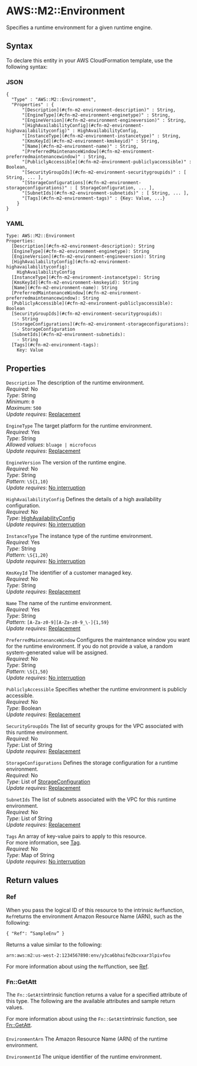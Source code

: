 # AWS::M2::Environment<a name="aws-resource-m2-environment"></a>

Specifies a runtime environment for a given runtime engine\.

## Syntax<a name="aws-resource-m2-environment-syntax"></a>

To declare this entity in your AWS CloudFormation template, use the following syntax:

### JSON<a name="aws-resource-m2-environment-syntax.json"></a>

```
{
  "Type" : "AWS::M2::Environment",
  "Properties" : {
      "[Description](#cfn-m2-environment-description)" : String,
      "[EngineType](#cfn-m2-environment-enginetype)" : String,
      "[EngineVersion](#cfn-m2-environment-engineversion)" : String,
      "[HighAvailabilityConfig](#cfn-m2-environment-highavailabilityconfig)" : HighAvailabilityConfig,
      "[InstanceType](#cfn-m2-environment-instancetype)" : String,
      "[KmsKeyId](#cfn-m2-environment-kmskeyid)" : String,
      "[Name](#cfn-m2-environment-name)" : String,
      "[PreferredMaintenanceWindow](#cfn-m2-environment-preferredmaintenancewindow)" : String,
      "[PubliclyAccessible](#cfn-m2-environment-publiclyaccessible)" : Boolean,
      "[SecurityGroupIds](#cfn-m2-environment-securitygroupids)" : [ String, ... ],
      "[StorageConfigurations](#cfn-m2-environment-storageconfigurations)" : [ StorageConfiguration, ... ],
      "[SubnetIds](#cfn-m2-environment-subnetids)" : [ String, ... ],
      "[Tags](#cfn-m2-environment-tags)" : {Key: Value, ...}
    }
}
```

### YAML<a name="aws-resource-m2-environment-syntax.yaml"></a>

```
Type: AWS::M2::Environment
Properties: 
  [Description](#cfn-m2-environment-description): String
  [EngineType](#cfn-m2-environment-enginetype): String
  [EngineVersion](#cfn-m2-environment-engineversion): String
  [HighAvailabilityConfig](#cfn-m2-environment-highavailabilityconfig): 
    HighAvailabilityConfig
  [InstanceType](#cfn-m2-environment-instancetype): String
  [KmsKeyId](#cfn-m2-environment-kmskeyid): String
  [Name](#cfn-m2-environment-name): String
  [PreferredMaintenanceWindow](#cfn-m2-environment-preferredmaintenancewindow): String
  [PubliclyAccessible](#cfn-m2-environment-publiclyaccessible): Boolean
  [SecurityGroupIds](#cfn-m2-environment-securitygroupids): 
    - String
  [StorageConfigurations](#cfn-m2-environment-storageconfigurations): 
    - StorageConfiguration
  [SubnetIds](#cfn-m2-environment-subnetids): 
    - String
  [Tags](#cfn-m2-environment-tags): 
    Key: Value
```

## Properties<a name="aws-resource-m2-environment-properties"></a>

`Description`  <a name="cfn-m2-environment-description"></a>
The description of the runtime environment\.  
*Required*: No  
*Type*: String  
*Minimum*: `0`  
*Maximum*: `500`  
*Update requires*: [Replacement](https://docs.aws.amazon.com/AWSCloudFormation/latest/UserGuide/using-cfn-updating-stacks-update-behaviors.html#update-replacement)

`EngineType`  <a name="cfn-m2-environment-enginetype"></a>
The target platform for the runtime environment\.  
*Required*: Yes  
*Type*: String  
*Allowed values*: `bluage | microfocus`  
*Update requires*: [Replacement](https://docs.aws.amazon.com/AWSCloudFormation/latest/UserGuide/using-cfn-updating-stacks-update-behaviors.html#update-replacement)

`EngineVersion`  <a name="cfn-m2-environment-engineversion"></a>
The version of the runtime engine\.  
*Required*: No  
*Type*: String  
*Pattern*: `\S{1,10}`  
*Update requires*: [No interruption](https://docs.aws.amazon.com/AWSCloudFormation/latest/UserGuide/using-cfn-updating-stacks-update-behaviors.html#update-no-interrupt)

`HighAvailabilityConfig`  <a name="cfn-m2-environment-highavailabilityconfig"></a>
Defines the details of a high availability configuration\.  
*Required*: No  
*Type*: [HighAvailabilityConfig](aws-properties-m2-environment-highavailabilityconfig.md)  
*Update requires*: [No interruption](https://docs.aws.amazon.com/AWSCloudFormation/latest/UserGuide/using-cfn-updating-stacks-update-behaviors.html#update-no-interrupt)

`InstanceType`  <a name="cfn-m2-environment-instancetype"></a>
The instance type of the runtime environment\.  
*Required*: Yes  
*Type*: String  
*Pattern*: `\S{1,20}`  
*Update requires*: [No interruption](https://docs.aws.amazon.com/AWSCloudFormation/latest/UserGuide/using-cfn-updating-stacks-update-behaviors.html#update-no-interrupt)

`KmsKeyId`  <a name="cfn-m2-environment-kmskeyid"></a>
The identifier of a customer managed key\.  
*Required*: No  
*Type*: String  
*Update requires*: [Replacement](https://docs.aws.amazon.com/AWSCloudFormation/latest/UserGuide/using-cfn-updating-stacks-update-behaviors.html#update-replacement)

`Name`  <a name="cfn-m2-environment-name"></a>
The name of the runtime environment\.  
*Required*: Yes  
*Type*: String  
*Pattern*: `[A-Za-z0-9][A-Za-z0-9_\-]{1,59}`  
*Update requires*: [Replacement](https://docs.aws.amazon.com/AWSCloudFormation/latest/UserGuide/using-cfn-updating-stacks-update-behaviors.html#update-replacement)

`PreferredMaintenanceWindow`  <a name="cfn-m2-environment-preferredmaintenancewindow"></a>
Configures the maintenance window you want for the runtime environment\. If you do not provide a value, a random system\-generated value will be assigned\.  
*Required*: No  
*Type*: String  
*Pattern*: `\S{1,50}`  
*Update requires*: [No interruption](https://docs.aws.amazon.com/AWSCloudFormation/latest/UserGuide/using-cfn-updating-stacks-update-behaviors.html#update-no-interrupt)

`PubliclyAccessible`  <a name="cfn-m2-environment-publiclyaccessible"></a>
Specifies whether the runtime environment is publicly accessible\.  
*Required*: No  
*Type*: Boolean  
*Update requires*: [Replacement](https://docs.aws.amazon.com/AWSCloudFormation/latest/UserGuide/using-cfn-updating-stacks-update-behaviors.html#update-replacement)

`SecurityGroupIds`  <a name="cfn-m2-environment-securitygroupids"></a>
The list of security groups for the VPC associated with this runtime environment\.  
*Required*: No  
*Type*: List of String  
*Update requires*: [Replacement](https://docs.aws.amazon.com/AWSCloudFormation/latest/UserGuide/using-cfn-updating-stacks-update-behaviors.html#update-replacement)

`StorageConfigurations`  <a name="cfn-m2-environment-storageconfigurations"></a>
Defines the storage configuration for a runtime environment\.  
*Required*: No  
*Type*: List of [StorageConfiguration](aws-properties-m2-environment-storageconfiguration.md)  
*Update requires*: [Replacement](https://docs.aws.amazon.com/AWSCloudFormation/latest/UserGuide/using-cfn-updating-stacks-update-behaviors.html#update-replacement)

`SubnetIds`  <a name="cfn-m2-environment-subnetids"></a>
The list of subnets associated with the VPC for this runtime environment\.  
*Required*: No  
*Type*: List of String  
*Update requires*: [Replacement](https://docs.aws.amazon.com/AWSCloudFormation/latest/UserGuide/using-cfn-updating-stacks-update-behaviors.html#update-replacement)

`Tags`  <a name="cfn-m2-environment-tags"></a>
An array of key\-value pairs to apply to this resource\.  
For more information, see [Tag](https://docs.aws.amazon.com/AWSCloudFormation/latest/UserGuide/aws-properties-resource-tags.html)\.  
*Required*: No  
*Type*: Map of String  
*Update requires*: [No interruption](https://docs.aws.amazon.com/AWSCloudFormation/latest/UserGuide/using-cfn-updating-stacks-update-behaviors.html#update-no-interrupt)

## Return values<a name="aws-resource-m2-environment-return-values"></a>

### Ref<a name="aws-resource-m2-environment-return-values-ref"></a>

When you pass the logical ID of this resource to the intrinsic `Ref`function, `Ref`returns the environment Amazon Resource Name \(ARN\), such as the following:

 `{ "Ref": “SampleEnv” }` 

Returns a value similar to the following:

 `arn:aws:m2:us-west-2:1234567890:env/y3ca6bhaife2bcvxar3lpivfou` 

For more information about using the `Ref`function, see [Ref](https://docs.aws.amazon.com/AWSCloudFormation/latest/UserGuide/intrinsic-function-reference-ref.html)\.

### Fn::GetAtt<a name="aws-resource-m2-environment-return-values-fn--getatt"></a>

The `Fn::GetAtt`intrinsic function returns a value for a specified attribute of this type\. The following are the available attributes and sample return values\.

For more information about using the `Fn::GetAtt`intrinsic function, see [Fn::GetAtt](https://docs.aws.amazon.com/AWSCloudFormation/latest/UserGuide/intrinsic-function-reference-getatt.html)\.

#### <a name="aws-resource-m2-environment-return-values-fn--getatt-fn--getatt"></a>

`EnvironmentArn`  <a name="EnvironmentArn-fn::getatt"></a>
The Amazon Resource Name \(ARN\) of the runtime environment\.

`EnvironmentId`  <a name="EnvironmentId-fn::getatt"></a>
The unique identifier of the runtime environment\.